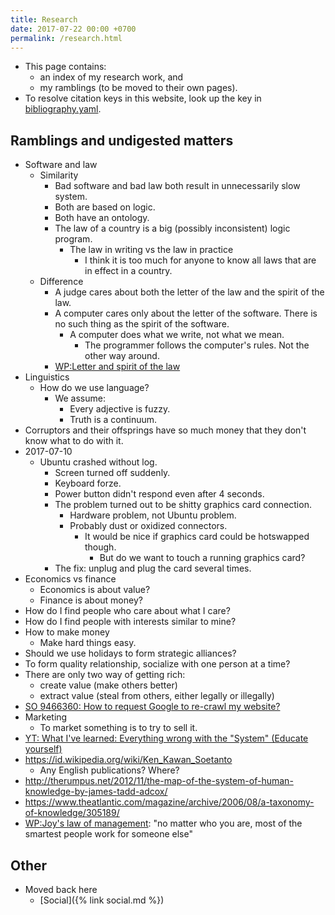 ```yaml
---
title: Research
date: 2017-07-22 00:00 +0700
permalink: /research.html
---
```


- This page contains:
    - an index of my research work, and
    - my ramblings (to be moved to their own pages).
- To resolve citation keys in this website, look up the key in [bibliography.yaml](https://github.com/edom/edom.github.io/blob/master/bibliography.yaml).

## Ramblings and undigested matters

- Software and law
    - Similarity
        - Bad software and bad law both result in unnecessarily slow system.
        - Both are based on logic.
        - Both have an ontology.
        - The law of a country is a big (possibly inconsistent) logic program.
            - The law in writing vs the law in practice
                - I think it is too much for anyone to know all laws that are in effect in a country.
    - Difference
        - A judge cares about both the letter of the law and the spirit of the law.
        - A computer cares only about the letter of the software.
        There is no such thing as the spirit of the software.
            - A computer does what we write, not what we mean.
                - The programmer follows the computer's rules. Not the other way around.
        - [WP:Letter and spirit of the law](https://en.wikipedia.org/wiki/Letter_and_spirit_of_the_law)
- Linguistics
    - How do we use language?
        - We assume:
            - Every adjective is fuzzy.
            - Truth is a continuum.
- Corruptors and their offsprings have so much money that they don't know what to do with it.
- 2017-07-10
    - Ubuntu crashed without log.
        - Screen turned off suddenly.
        - Keyboard forze.
        - Power button didn't respond even after 4 seconds.
        - The problem turned out to be shitty graphics card connection.
            - Hardware problem, not Ubuntu problem.
            - Probably dust or oxidized connectors.
                - It would be nice if graphics card could be hotswapped though.
                    - But do we want to touch a running graphics card?
        - The fix: unplug and plug the card several times.
- Economics vs finance
    - Economics is about value?
    - Finance is about money?
- How do I find people who care about what I care?
- How do I find people with interests similar to mine?
- How to make money
    - Make hard things easy.
- Should we use holidays to form strategic alliances?
- To form quality relationship, socialize with one person at a time?
- There are only two way of getting rich:
    - create value (make others better)
    - extract value (steal from others, either legally or illegally)
- [SO 9466360: How to request Google to re-crawl my website?](https://stackoverflow.com/questions/9466360/how-to-request-google-to-re-crawl-my-website)
- Marketing
    - To market something is to try to sell it.
- [YT: What I've learned: Everything wrong with the "System" (Educate yourself)](https://www.youtube.com/watch?v=yzl7oX9FYGE)
- https://id.wikipedia.org/wiki/Ken_Kawan_Soetanto
    - Any English publications? Where?
- http://therumpus.net/2012/11/the-map-of-the-system-of-human-knowledge-by-james-tadd-adcox/
- https://www.theatlantic.com/magazine/archive/2006/08/a-taxonomy-of-knowledge/305189/
- [WP:Joy's law of management](https://en.wikipedia.org/wiki/Joy%27s_law_(management)):
"no matter who you are, most of the smartest people work for someone else"

## Other

- Moved back here
    - [Social]({% link social.md %})
